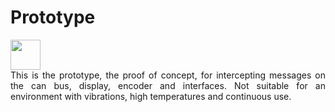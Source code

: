 # Prototype

<img src="prototype/images/img_prototype.png" width="48">

<div style="text-align: justify">
This is the prototype, the proof of concept, for intercepting messages on the can bus, display, encoder and interfaces.  Not suitable for an environment with vibrations, high temperatures and continuous use. 
</div>